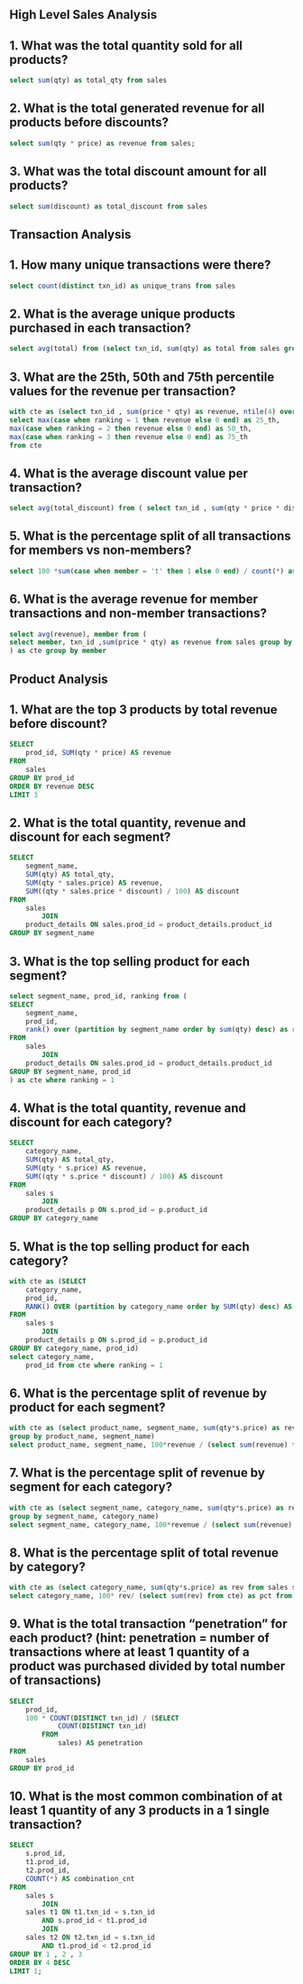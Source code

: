 ## High Level Sales Analysis
## 1. What was the total quantity sold for all products?
```sql
select sum(qty) as total_qty from sales
```
## 2. What is the total generated revenue for all products before discounts?
```sql
select sum(qty * price) as revenue from sales; 

```
## 3. What was the total discount amount for all products?
```sql
select sum(discount) as total_discount from sales

```
## Transaction Analysis
## 1. How many unique transactions were there?
```sql
select count(distinct txn_id) as unique_trans from sales

```
## 2. What is the average unique products purchased in each transaction?
```sql
select avg(total) from (select txn_id, sum(qty) as total from sales group by txn_id) as cte
```
## 3. What are the 25th, 50th and 75th percentile values for the revenue per transaction?
```sql
with cte as (select txn_id , sum(price * qty) as revenue, ntile(4) over (order by sum(price * qty)) as ranking from sales group by txn_id)
select max(case when ranking = 1 then revenue else 0 end) as 25_th, 
max(case when ranking = 2 then revenue else 0 end) as 50_th,
max(case when ranking = 3 then revenue else 0 end) as 75_th
from cte

```
## 4. What is the average discount value per transaction?
```sql
select avg(total_discount) from ( select txn_id , sum(qty * price * discount / 100) as total_discount from sales group by txn_id) as cte

```
## 5. What is the percentage split of all transactions for members vs non-members?
```sql
select 100 *sum(case when member = 't' then 1 else 0 end) / count(*) as member_pct from sales
```
## 6. What is the average revenue for member transactions and non-member transactions?
```sql
select avg(revenue), member from (
select member, txn_id ,sum(price * qty) as revenue from sales group by member, txn_id
) as cte group by member

```
## Product Analysis
## 1. What are the top 3 products by total revenue before discount?
```sql
SELECT 
    prod_id, SUM(qty * price) AS revenue
FROM
    sales
GROUP BY prod_id
ORDER BY revenue DESC
LIMIT 3
```
## 2. What is the total quantity, revenue and discount for each segment?
```sql
SELECT 
    segment_name,
    SUM(qty) AS total_qty,
    SUM(qty * sales.price) AS revenue,
    SUM((qty * sales.price * discount) / 100) AS discount
FROM
    sales
        JOIN
    product_details ON sales.prod_id = product_details.product_id
GROUP BY segment_name
```
## 3. What is the top selling product for each segment?
```sql
select segment_name, prod_id, ranking from (
SELECT 
    segment_name,
    prod_id,
    rank() over (partition by segment_name order by sum(qty) desc) as ranking
FROM
    sales
        JOIN
    product_details ON sales.prod_id = product_details.product_id
GROUP BY segment_name, prod_id
) as cte where ranking = 1
```
## 4. What is the total quantity, revenue and discount for each category?
```sql
SELECT 
    category_name,
    SUM(qty) AS total_qty,
    SUM(qty * s.price) AS revenue,
    SUM((qty * s.price * discount) / 100) AS discount
FROM
    sales s
        JOIN
    product_details p ON s.prod_id = p.product_id
GROUP BY category_name
```
## 5. What is the top selling product for each category?
```sql
with cte as (SELECT 
    category_name,
    prod_id,
    RANK() OVER (partition by category_name order by SUM(qty) desc) AS ranking
FROM
    sales s
        JOIN
    product_details p ON s.prod_id = p.product_id
GROUP BY category_name, prod_id)
select category_name,
    prod_id from cte where ranking = 1
```
## 6. What is the percentage split of revenue by product for each segment?
```sql
with cte as (select product_name, segment_name, sum(qty*s.price) as revenue from sales s join product_details p on s.prod_id = p.product_id
group by product_name, segment_name)
select product_name, segment_name, 100*revenue / (select sum(revenue) from cte) as pct from cte
```
## 7. What is the percentage split of revenue by segment for each category?
```sql
with cte as (select segment_name, category_name, sum(qty*s.price) as revenue from sales s join product_details p on s.prod_id = p.product_id
group by segment_name, category_name)
select segment_name, category_name, 100*revenue / (select sum(revenue) from cte) as pct from cte
```
## 8. What is the percentage split of total revenue by category?
```sql
with cte as (select category_name, sum(qty*s.price) as rev from sales s join product_details p on s.prod_id = p.product_id group by category_name)
select category_name, 100* rev/ (select sum(rev) from cte) as pct from cte
```
## 9. What is the total transaction “penetration” for each product? (hint: penetration = number of transactions where at least 1 quantity of a product was purchased divided by total number of transactions)
```sql
SELECT 
    prod_id,
    100 * COUNT(DISTINCT txn_id) / (SELECT 
            COUNT(DISTINCT txn_id)
        FROM
            sales) AS penetration
FROM
    sales
GROUP BY prod_id
```
## 10. What is the most common combination of at least 1 quantity of any 3 products in a 1 single transaction?
```sql
SELECT 
    s.prod_id,
    t1.prod_id,
    t2.prod_id,
    COUNT(*) AS combination_cnt
FROM
    sales s
        JOIN
    sales t1 ON t1.txn_id = s.txn_id
        AND s.prod_id < t1.prod_id
        JOIN
    sales t2 ON t2.txn_id = s.txn_id
        AND t1.prod_id < t2.prod_id
GROUP BY 1 , 2 , 3
ORDER BY 4 DESC
LIMIT 1;
```
